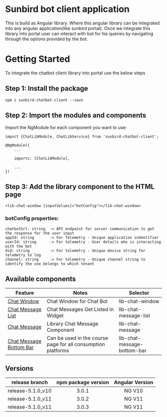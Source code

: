 # Sunbird bot client application
This is build as Angular library. Where this angular library can be integrated into any angular application(like sunbird portal). Once we integrate this library into portal user can interact with bot for his queries by navigating through the options provided by the bot.


# Getting Started

To integrate the chatbot client library into portal use the below steps

## Step 1: Install the package

    npm i sunbird-chatbot-client --save


## Step 2: Import the modules and components
Import the NgModule for each component you want to use:
       
    import {ChatLibModule, ChatLibService} from 'sunbird-chatbot-client';
    
    @NgModule({
	    ...
	    
	    imports: [ChatLibModule],
	    
	    ...
    })


## Step 3: Add the library component to the HTML page

    <lib-chat-window [inputValues]="botConfig"></lib-chat-window>

### botConfig properties:

    chatbotUrl: string  -> API endpoint for server communication to get the response for the user input
    appId: string       -> For Telemetry - Unique application indentifier 
    userId: string      -> For telemetry - User details who is interacting with the bot
    did: string         -> For telemetry - Unique device string for telemetry to log
    channel: string     -> For telemetry - Unique channel string to identify the use belongs to which tenant



## Available components

|Feature| Notes| Selector|
|--|--|--|
| [Chat Window](https://github.com/Sunbird-Ed/SunbirdEd-consumption-ngcomponents) | Chat Window for Chat Bot | lib-chat-window|
| [Chat Message List](https://github.com/Sunbird-Ed/SunbirdEd-consumption-ngcomponents) | Chat Messages Get Listed in Widget | lib-chat-message-list|
| [Chat Message](https://github.com/Sunbird-Ed/SunbirdEd-consumption-ngcomponents) | Library Chat Message Component |lib-chat-message|
| [Chat Message Bottom Bar](https://github.com/Sunbird-Ed/SunbirdEd-consumption-ngcomponents) | Can be used in the course page for all consumption platforms|lib-chat-message-bottom-bar|

## Versions 

|   release branch  	| npm package version 	| Angular Version 	|
|:-----------------:	|:-------------------:	|:---------------:	|
|  release-5.1.0_v10 	|        3.0.1        	|      NG V10      	|
|  release-5.1.0_v11 	|        3.0.2        	|      NG V11      	|
|  release-5.1.0_v11 	|        3.0.3        	|      NG V11      	|